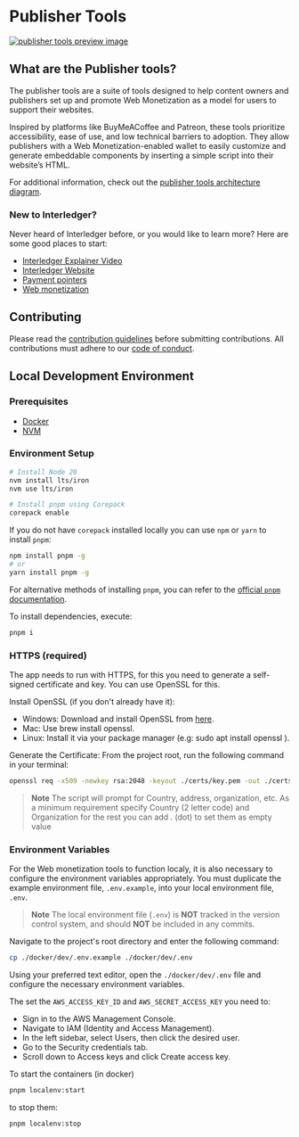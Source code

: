 # Publisher Tools

<a href="#what-are-the-publisher-tools">
  <img src="https://github.com/user-attachments/assets/f3776c29-e64d-439d-8321-6b9a03773a9d" alt="publisher tools preview image">
</a>


## What are the Publisher tools?

The publisher tools are a suite of tools designed to help content owners and publishers set up and promote Web Monetization as a model for users to support their websites.

Inspired by platforms like BuyMeACoffee and Patreon, these tools prioritize accessibility, ease of use, and low technical barriers to adoption. They allow publishers with a Web Monetization-enabled wallet to easily customize and generate embeddable components by inserting a simple script into their website’s HTML.

For additional information, check out the [publisher tools architecture diagram](https://github.com/interledger/web-monetization-tools/blob/25fff6ab48b052ac1190cf3734cb96aba99ed9a2/docs/flow.png?raw=true).

### New to Interledger?

Never heard of Interledger before, or you would like to learn more? Here are some good places to start:

- [Interledger Explainer Video](https://twitter.com/Interledger/status/1567916000074678272)
- [Interledger Website](https://interledger.org)
- [Payment pointers](https://paymentpointers.org/)
- [Web monetization](https://webmonetization.org/)

## Contributing

Please read the [contribution guidelines](.github/contributing.md) before submitting contributions. All contributions must adhere to our [code of conduct](.github/CODE_OF_CONDUCT.md).

## Local Development Environment

### Prerequisites

- [Docker](https://docs.docker.com/get-docker/)
- [NVM](https://github.com/nvm-sh/nvm)

### Environment Setup

```sh
# Install Node 20
nvm install lts/iron
nvm use lts/iron

# Install pnpm using Corepack
corepack enable
```

If you do not have `corepack` installed locally you can use `npm` or `yarn` to install `pnpm`:

```sh
npm install pnpm -g
# or
yarn install pnpm -g
```

For alternative methods of installing `pnpm`, you can refer to the [official `pnpm` documentation](https://pnpm.io/installation).

To install dependencies, execute:

```sh
pnpm i
```

### HTTPS (required)

The app needs to run with HTTPS, for this you need to generate a self-signed certificate and key.
You can use OpenSSL for this.

Install OpenSSL (if you don't already have it):

- Windows: Download and install OpenSSL from [here](https://slproweb.com/products/Win32OpenSSL.html 'here').
- Mac: Use brew install openssl.
- Linux: Install it via your package manager (e.g: sudo apt install openssl ).

Generate the Certificate:
From the project root, run the following command in your terminal:

```sh
openssl req -x509 -newkey rsa:2048 -keyout ./certs/key.pem -out ./certs/cert.pem -days 365 -nodes
```

> **Note**
> The script will prompt for Country, address, organization, etc. As a minimum requirement specify Country (2 letter code) and Organization
> for the rest you can add . (dot) to set them as empty value

### Environment Variables

For the Web monetization tools to function localy, it is also necessary to configure the environment variables appropriately. You must duplicate the example environment file, `.env.example`, into your local environment file, `.env`.

> **Note**
> The local environment file (`.env`) is **NOT** tracked in the version control system, and should **NOT** be included in any commits.

Navigate to the project's root directory and enter the following command:

```sh
cp ./docker/dev/.env.example ./docker/dev/.env
```

Using your preferred text editor, open the `./docker/dev/.env` file and configure the necessary environment variables.

The set the `AWS_ACCESS_KEY_ID` and `AWS_SECRET_ACCESS_KEY` you need to:

- Sign in to the AWS Management Console.
- Navigate to IAM (Identity and Access Management).
- In the left sidebar, select Users, then click the desired user.
- Go to the Security credentials tab.
- Scroll down to Access keys and click Create access key.

To start the containers (in docker)

```sh
pnpm localenv:start
```

to stop them:

```sh
pnpm localenv:stop
```
